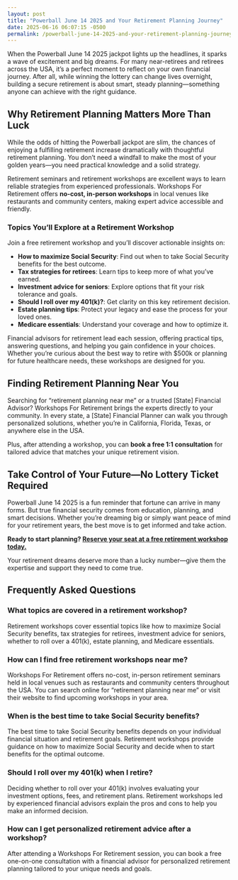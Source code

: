 ```yaml
---
layout: post
title: "Powerball June 14 2025 and Your Retirement Planning Journey"
date: 2025-06-16 06:07:15 -0500
permalink: /powerball-june-14-2025-and-your-retirement-planning-journey/
---
```

When the Powerball June 14 2025 jackpot lights up the headlines, it sparks a wave of excitement and big dreams. For many near-retirees and retirees across the USA, it’s a perfect moment to reflect on your own financial journey. After all, while winning the lottery can change lives overnight, building a secure retirement is about smart, steady planning—something anyone can achieve with the right guidance.

## Why Retirement Planning Matters More Than Luck

While the odds of hitting the Powerball jackpot are slim, the chances of enjoying a fulfilling retirement increase dramatically with thoughtful retirement planning. You don’t need a windfall to make the most of your golden years—you need practical knowledge and a solid strategy.

Retirement seminars and retirement workshops are excellent ways to learn reliable strategies from experienced professionals. Workshops For Retirement offers **no-cost, in-person workshops** in local venues like restaurants and community centers, making expert advice accessible and friendly.

### Topics You’ll Explore at a Retirement Workshop

Join a free retirement workshop and you’ll discover actionable insights on:

- **How to maximize Social Security**: Find out when to take Social Security benefits for the best outcome.
- **Tax strategies for retirees**: Learn tips to keep more of what you’ve earned.
- **Investment advice for seniors**: Explore options that fit your risk tolerance and goals.
- **Should I roll over my 401(k)?**: Get clarity on this key retirement decision.
- **Estate planning tips**: Protect your legacy and ease the process for your loved ones.
- **Medicare essentials**: Understand your coverage and how to optimize it.

Financial advisors for retirement lead each session, offering practical tips, answering questions, and helping you gain confidence in your choices. Whether you’re curious about the best way to retire with $500k or planning for future healthcare needs, these workshops are designed for you.

## Finding Retirement Planning Near You

Searching for “retirement planning near me” or a trusted [State] Financial Advisor? Workshops For Retirement brings the experts directly to your community. In every state, a [State] Financial Planner can walk you through personalized solutions, whether you’re in California, Florida, Texas, or anywhere else in the USA.

Plus, after attending a workshop, you can **book a free 1:1 consultation** for tailored advice that matches your unique retirement vision.

## Take Control of Your Future—No Lottery Ticket Required

Powerball June 14 2025 is a fun reminder that fortune can arrive in many forms. But true financial security comes from education, planning, and smart decisions. Whether you’re dreaming big or simply want peace of mind for your retirement years, the best move is to get informed and take action.

**Ready to start planning? [Reserve your seat at a free retirement workshop today.](https://workshopsforretirement.com/)**

Your retirement dreams deserve more than a lucky number—give them the expertise and support they need to come true.

## Frequently Asked Questions

### What topics are covered in a retirement workshop?

Retirement workshops cover essential topics like how to maximize Social Security benefits, tax strategies for retirees, investment advice for seniors, whether to roll over a 401(k), estate planning, and Medicare essentials.

### How can I find free retirement workshops near me?

Workshops For Retirement offers no-cost, in-person retirement seminars held in local venues such as restaurants and community centers throughout the USA. You can search online for “retirement planning near me” or visit their website to find upcoming workshops in your area.

### When is the best time to take Social Security benefits?

The best time to take Social Security benefits depends on your individual financial situation and retirement goals. Retirement workshops provide guidance on how to maximize Social Security and decide when to start benefits for the optimal outcome.

### Should I roll over my 401(k) when I retire?

Deciding whether to roll over your 401(k) involves evaluating your investment options, fees, and retirement plans. Retirement workshops led by experienced financial advisors explain the pros and cons to help you make an informed decision.

### How can I get personalized retirement advice after a workshop?

After attending a Workshops For Retirement session, you can book a free one-on-one consultation with a financial advisor for personalized retirement planning tailored to your unique needs and goals.

<script type="application/ld+json">
{
  "@context": "https://schema.org",
  "@type": "BlogPosting",
  "headline": "Powerball June 14 2025 and Your Retirement Planning Journey",
  "description": "Explore how the excitement of the Powerball June 14 2025 jackpot can inspire near-retirees and retirees across the USA to focus on smart, steady retirement planning with Workshops For Retirement's no-cost, in-person educational seminars.",
  "author": {
    "@type": "Person",
    "name": "Workshops For Retirement"
  },
  "publisher": {
    "@type": "Person",
    "name": "Workshops For Retirement"
  },
  "mainEntityOfPage": {
    "@type": "WebPage",
    "@id": "https://workshopsforretirement.com/blog/powerball-june-14-2025-retirement-planning"
  },
  "datePublished": "2024-06-01",
  "dateModified": "2024-06-01",
  "keywords": "Retirement planning, Retirement seminars, Retirement Workshops, Retirement planning near me, Free retirement workshop, How to maximize Social Security, Tax strategies for retirees, Financial advisor for retirement, Investment advice for seniors, Should I roll over my 401(k)?, Best way to retire with $500k, When to take Social Security benefits, Estate planning seminar, Medicare, Social Security, Estate Planning",
  "articleBody": "When the Powerball June 14 2025 jackpot lights up the headlines, it sparks a wave of excitement and big dreams. For many near-retirees and retirees across the USA, it’s a perfect moment to reflect on your own financial journey. After all, while winning the lottery can change lives overnight, building a secure retirement is about smart, steady planning—something anyone can achieve with the right guidance.\n\nWhy Retirement Planning Matters More Than Luck\n\nWhile the odds of hitting the Powerball jackpot are slim, the chances of enjoying a fulfilling retirement increase dramatically with thoughtful retirement planning. You don’t need a windfall to make the most of your golden years—you need practical knowledge and a solid strategy.\n\nRetirement seminars and retirement workshops are excellent ways to learn reliable strategies from experienced professionals. Workshops For Retirement offers no-cost, in-person workshops in local venues like restaurants and community centers, making expert advice accessible and friendly.\n\nTopics You’ll Explore at a Retirement Workshop\n\nJoin a free retirement workshop and you’ll discover actionable insights on:\n\n- How to maximize Social Security: Find out when to take Social Security benefits for the best outcome.\n- Tax strategies for retirees: Learn tips to keep more of what you’ve earned.\n- Investment advice for seniors: Explore options that fit your risk tolerance and goals.\n- Should I roll over my 401(k)?: Get clarity on this key retirement decision.\n- Estate planning tips: Protect your legacy and ease the process for your loved ones.\n- Medicare essentials: Understand your coverage and how to optimize it.\n\nFinancial advisors for retirement lead each session, offering practical tips, answering questions, and helping you gain confidence in your choices. Whether you’re curious about the best way to retire with $500k or planning for future healthcare needs, these workshops are designed for you.\n\nFinding Retirement Planning Near You\n\nSearching for “retirement planning near me” or a trusted [State] Financial Advisor? Workshops For Retirement brings the experts directly to your community. In every state, a [State] Financial Planner can walk you through personalized solutions, whether you’re in California, Florida, Texas, or anywhere else in the USA.\n\nPlus, after attending a workshop, you can book a free 1:1 consultation for tailored advice that matches your unique retirement vision.\n\nTake Control of Your Future—No Lottery Ticket Required\n\nPowerball June 14 2025 is a fun reminder that fortune can arrive in many forms. But true financial security comes from education, planning, and smart decisions. Whether you’re dreaming big or simply want peace of mind for your retirement years, the best move is to get informed and take action.\n\nReady to start planning? Reserve your seat at a free retirement workshop today.\n\nYour retirement dreams deserve more than a lucky number—give them the expertise and support they need to come true."
}
</script>

<script type="application/ld+json">
{
  "@context": "https://schema.org",
  "@type": "FAQPage",
  "mainEntity": [
    {
      "@type": "Question",
      "name": "What topics are covered in a retirement workshop?",
      "acceptedAnswer": {
        "@type": "Answer",
        "text": "Retirement workshops cover essential topics like how to maximize Social Security benefits, tax strategies for retirees, investment advice for seniors, whether to roll over a 401(k), estate planning, and Medicare essentials."
      }
    },
    {
      "@type": "Question",
      "name": "How can I find free retirement workshops near me?",
      "acceptedAnswer": {
        "@type": "Answer",
        "text": "Workshops For Retirement offers no-cost, in-person retirement seminars held in local venues such as restaurants and community centers throughout the USA. You can search online for “retirement planning near me” or visit their website to find upcoming workshops in your area."
      }
    },
    {
      "@type": "Question",
      "name": "When is the best time to take Social Security benefits?",
      "acceptedAnswer": {
        "@type": "Answer",
        "text": "The best time to take Social Security benefits depends on your individual financial situation and retirement goals. Retirement workshops provide guidance on how to maximize Social Security and decide when to start benefits for the optimal outcome."
      }
    },
    {
      "@type": "Question",
      "name": "Should I roll over my 401(k) when I retire?",
      "acceptedAnswer": {
        "@type": "Answer",
        "text": "Deciding whether to roll over your 401(k) involves evaluating your investment options, fees, and retirement plans. Retirement workshops led by experienced financial advisors explain the pros and cons to help you make an informed decision."
      }
    },
    {
      "@type": "Question",
      "name": "How can I get personalized retirement advice after a workshop?",
      "acceptedAnswer": {
        "@type": "Answer",
        "text": "After attending a Workshops For Retirement session, you can book a free one-on-one consultation with a financial advisor for personalized retirement planning tailored to your unique needs and goals."
      }
    }
  ]
}
</script>